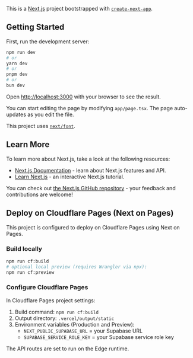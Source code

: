 This is a [Next.js](https://nextjs.org) project bootstrapped with [`create-next-app`](https://nextjs.org/docs/app/api-reference/cli/create-next-app).

## Getting Started

First, run the development server:

```bash
npm run dev
# or
yarn dev
# or
pnpm dev
# or
bun dev
```

Open [http://localhost:3000](http://localhost:3000) with your browser to see the result.

You can start editing the page by modifying `app/page.tsx`. The page auto-updates as you edit the file.

This project uses [`next/font`](https://nextjs.org/docs/app/building-your-application/optimizing/fonts).

## Learn More

To learn more about Next.js, take a look at the following resources:

- [Next.js Documentation](https://nextjs.org/docs) - learn about Next.js features and API.
- [Learn Next.js](https://nextjs.org/learn) - an interactive Next.js tutorial.

You can check out [the Next.js GitHub repository](https://github.com/vercel/next.js) - your feedback and contributions are welcome!

## Deploy on Cloudflare Pages (Next on Pages)

This project is configured to deploy on Cloudflare Pages using Next on Pages.

### Build locally

```bash
npm run cf:build
# optional local preview (requires Wrangler via npx):
npm run cf:preview
```

### Configure Cloudflare Pages

In Cloudflare Pages project settings:

1. Build command: `npm run cf:build`
2. Output directory: `.vercel/output/static`
3. Environment variables (Production and Preview):
   - `NEXT_PUBLIC_SUPABASE_URL` = your Supabase URL
   - `SUPABASE_SERVICE_ROLE_KEY` = your Supabase service role key

The API routes are set to run on the Edge runtime.
